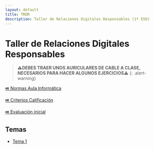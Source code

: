 ```yaml
---
layout: default
title: TRDR
description: Taller de Relaciones Digitales Responsables (1º ESO)
---
```


# Taller de Relaciones Digitales Responsables

> **⚠️DEBES TRAER UNOS AURICULARES DE CABLE A CLASE, NECESARIOS PARA HACER ALGUNOS EJERCICIOS⚠️**
{: .alert-warning}

[⏯️ Normas Aula Informática](../../archivos/Normas-aula-informática.pdf)

[⏯️ Criterios Calificación](../../archivos/Criterios-de-calificación-ESO-y-Bachillerato.pdf)

[⏯️ Evaluación inicial](https://forms.office.com/e/h461aTaGu3)

## Temas

- [Tema 1](./aprendemos-a-manejar-el-ordenador/)

<!--
- [Tema 2](./organizacion-de-la-informacion/)
-->